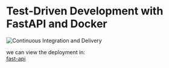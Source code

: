 # Test-Driven  Development with FastAPI and Docker

![Continuous Integration and Delivery](https://github.com/ManuLasker/tdd-fastAPI-course/actions/workflows/main.yml/badge.svg?branch=master)

we can view the deployment in: <br>
[fast-api](https://tdd-fastapi-app.herokuapp.com/)